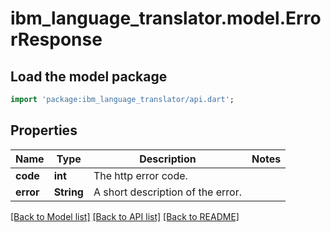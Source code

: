# ibm_language_translator.model.ErrorResponse

## Load the model package
```dart
import 'package:ibm_language_translator/api.dart';
```

## Properties
Name | Type | Description | Notes
------------ | ------------- | ------------- | -------------
**code** | **int** | The http error code. | 
**error** | **String** | A short description of the error. | 

[[Back to Model list]](../../README.md#documentation-for-models) [[Back to API list]](../../README.md#documentation-for-api-endpoints) [[Back to README]](../../README.md)


